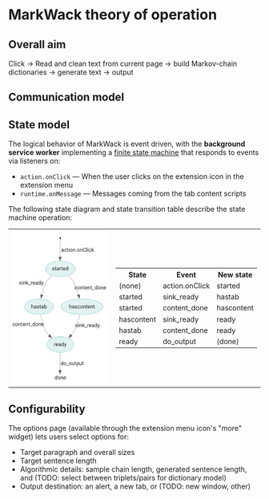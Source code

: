 # MarkWack theory of operation

## Overall aim

Click -> Read and clean text from current page -> build Markov-chain dictionaries -> generate text -> output

## Communication model

## State model

The logical behavior of MarkWack is event driven, with the **background service worker** implementing a [finite state
machine](https://en.wikipedia.org/wiki/Finite-state_machine) that responds to events via listeners on:

* `action.onClick` &mdash; When the user clicks on the extension icon in the extension menu
* `runtime.onMessage` &mdash; Messages coming from the tab content scripts

The following state diagram and state transition table describe the state machine operation:

<table>
  <tr>
    <td>
      <img src="assets/mw03-state-diagram.png">
    </td>
    <td>
      <table>
        <tr>
          <th>State</th><th>Event</th><th>New state</th>
        </tr>
        <tr>
          <td>(none)</td><td>action.onClick</td><td>started</td>
        </tr>
        <tr>
          <td>started</td><td>sink_ready</td><td>hastab</td>
        </tr>
        <tr>
          <td>started</td><td>content_done</td><td>hascontent</td>
        </tr>
        <tr>
          <td>hascontent</td><td>sink_ready</td><td>ready</td>
        </tr>
        <tr>
          <td>hastab</td><td>content_done</td><td>ready</td>
        </tr>
        <tr>
          <td>ready</td><td>do_output</td><td>(done)</td>
        </tr>
      </table>
    </td>
  </tr>
</table>
  


## Configurability

The options page (available through the extension menu icon's "more" widget) lets users select options for:

* Target paragraph and overall sizes
* Target sentence length
* Algorithmic details: sample chain length, generated sentence length, and (TODO: select between triplets/pairs for dictionary model)
* Output destination: an alert, a new tab, or (TODO: new window, other)
